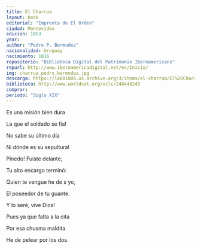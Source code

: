 ```yaml
---
title: El Charrua
layout: book
editorial: "Imprenta de El Orden"
ciudad: Montevideo
edicion: 1853
year: 
author: "Pedro P. Bermudez"
nacionalidad: Uruguay
nacimiento: 1816
repositorio: "Biblioteca Digital del Patrimonio Iberoamericano"
repurl: http://www.iberoamericadigital.net/es/Inicio/
img: charrua_pedro_bermudez.jpg
descarga: https://ia601808.us.archive.org/3/items/el-charrua/El%20Charrua.pdf
biblioteca: http://www.worldcat.org/oclc/248448243
comprar: 
periodo: "Siglo XIX"
---
```

 
 
Es una misión bien dura
 
La que el soldado se fía!
 
No sabe su último día
 
Ni dónde es su sepultura!
 
Pinedo! Fuiste delante;
 
Tu alto encargo terminó:
 
Quien te vengue he de s yo,
 
El poseedor de tu guante.
 
Y lo seré, vive Dios!
 
Pues ya que falta a la cita
 
Por esa chusma maldita
 
He de pelear por los dos.
